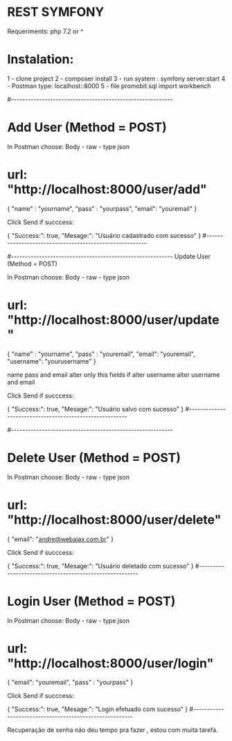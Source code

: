 # REST SYMFONY

Requeriments:
php 7.2 or ^

# Instalation:

1 - clone project
2 - composer install 
3 - run system : symfony server:start
4 - Postman type: localhost::8000 
5 - file promobit.sql import workbench 

#----------------------------------------------------------
# Add User (Method = POST)

In Postman choose: Body - raw - type json

# url:  "http://localhost:8000/user/add"

{
  "name" : "yourname",
  "pass" : "yourpass",
  "email": "youremail"
}

Click Send
 if succcess: 
 
{
    "Success:": true,
    "Mesage:": "Usuário cadastrado com sucesso"
}
#--------------------------------------------------------


#----------------------------------------------------------
Update User (Method = POST)

In Postman choose: Body - raw - type json

# url:  "http://localhost:8000/user/update"

{
  "name" : "yourname",
  "pass" : "youremail",
  "email": "youremail",
  "username": "yourusername"
}

name pass and email alter only this fields
if alter username alter username and email

Click Send
 if succcess: 
 
{
    "Success:": true,
    "Mesage:": "Usuário salvo com sucesso"
}
#--------------------------------------------------------

#----------------------------------------------------------
# Delete User (Method = POST)

In Postman choose: Body - raw - type json

# url:  "http://localhost:8000/user/delete"

{
  "email": "andre@webajax.com.br"
}



Click Send
 if succcess: 
 
{
    "Success:": true,
    "Mesage:": "Usuário deletado com sucesso"
}
#--------------------------------------------------------

# Login User (Method = POST)

In Postman choose: Body - raw - type json

# url:  "http://localhost:8000/user/login"

{
  "email": "youremail",
  "pass" : "yourpass"
}



Click Send
 if succcess: 
 
{
    "Success:": true,
    "Mesage:": "Login efetuado com sucesso"
}
#--------------------------------------------------------


Recuperação de senha não deu tempo pra fazer , estou com muita tarefa. 


